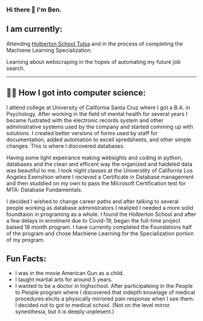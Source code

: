 ### Hi there 👋 I'm Ben. 

## I am currently:

Attending [Holberton School Tulsa](https://www.holbertonschool.com/) and in the process of completing the Machiene Learning Specialization.

Learning about webscraping in the hopes of automating my future job search.

---

## 👨‍🎓 How I got into computer science:

 I attend college at University of California Santa Cruz where I got a B.A. in Psychology. After working in the field of mental health for several years I became fustrated with the electronic records system and other administrative systems used by the company and started comming up with solutions. I created better versions of forms used by staff for documentation, added automation to excell spredsheets, and other simple changes. This is where I discovered databases.

 Having some light expeirance making websights and coding in python, databases and the clean and efficent way the organized and haldeled data was beautiful to me. I took night classes at the Universtity of California Los Angeles Exenshion where I recieved a Certificate in Database management and then studdied on my own to pass the Microsoft Certification test for MTA: Database Fundamentals. 

 I decided I wished to change career paths and after talking to several people working as database administrators I realized I needed a more solid foundtaion in programing as a whole. I found the Holberton School and after a few delays in enrolment due to Covid-19, began the full-time project baised 18 month program. I have currently completed the Foundations half of the program and chose Machiene Learning for the Specialization portion of my program.
  
## Fun Facts:
  * I was in the movie American Gun as a child. 
  * I taught martial arts for around 5 years.
  * I wanted to be a doctor in highschool. After participateing in the People to People program where I discovered that indepth knowlage of medical procedures elicits a physically mirrored pain response when I see them. I decided not to got to medical school. (Not on the level mirror synesthesia, but it is deeply unplesent.)
